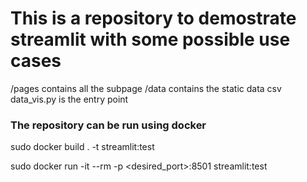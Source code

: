 # This is a repository to demostrate streamlit with some possible use cases

/pages contains all the subpage
/data contains the static data csv
data_vis.py is the entry point


### The repository can be run using docker
sudo docker build . -t streamlit:test

sudo docker run -it --rm -p <desired_port>:8501 streamlit:test <your streamlit command>
